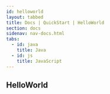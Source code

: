 ```yaml
---
id: helloworld
layout: tabbed
title: Docs | QuickStart | HelloWorld
section: docs
sidenav: nav-docs.html
tabs:
  - id: java
    title: Java
  - id: js
    title: JavaScript
---
```

## HelloWorld
